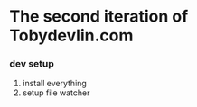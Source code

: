 # The second iteration of Tobydevlin.com

### dev setup

1. install everything
2. setup file watcher
